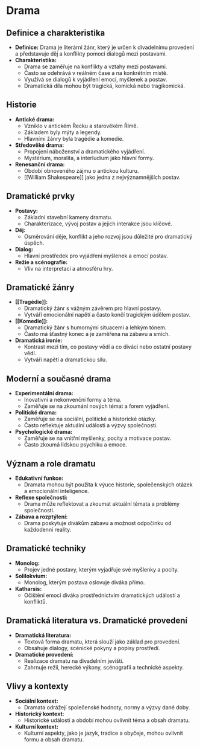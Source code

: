 # Drama

## Definice a charakteristika
- **Definice:** Drama je literární žánr, který je určen k divadelnímu provedení a představuje děj a konflikty pomocí dialogů mezi postavami.
- **Charakteristika:** 
    - Drama se zaměřuje na konflikty a vztahy mezi postavami.
    - Často se odehrává v reálném čase a na konkrétním místě.
    - Využívá se dialogů k vyjádření emocí, myšlenek a postav.
    - Dramatická díla mohou být tragická, komická nebo tragikomická.

## Historie
- **Antické drama:**
    - Vzniklo v antickém Řecku a starověkém Římě.
    - Základem byly mýty a legendy.
    - Hlavními žánry byla tragédie a komedie.
- **Středověké drama:**
    - Propojení náboženství a dramatického vyjádření.
    - Mystérium, moralita, a interludium jako hlavní formy.
- **Renesanční drama:**
    - Období obnoveného zájmu o antickou kulturu.
    - [[William Shakespeare]] jako jedna z nejvýznamnějších postav.

## Dramatické prvky
- **Postavy:** 
    - Základní stavební kameny dramatu.
    - Charakterizace, vývoj postav a jejich interakce jsou klíčové.
- **Děj:** 
    - Osměrování děje, konflikt a jeho rozvoj jsou důležité pro dramatický úspěch.
- **Dialog:** 
    - Hlavní prostředek pro vyjádření myšlenek a emocí postav.
- **Režie a scénografie:** 
    - Vliv na interpretaci a atmosféru hry.

## Dramatické žánry
- **[[Tragédie]]:** 
    - Dramatický žánr s vážným závěrem pro hlavní postavy.
    - Vytváří emocionální napětí a často končí tragickým údělem postav.
- **[[Komedie]]:** 
    - Dramatický žánr s humornými situacemi a lehkým tónem.
    - Často má šťastný konec a je zaměřena na zábavu a smích.
- **Dramatická ironie:** 
    - Kontrast mezi tím, co postavy vědí a co diváci nebo ostatní postavy vědí.
    - Vytváří napětí a dramatickou sílu.

## Moderní a současné drama
- **Experimentální drama:** 
    - Inovativní a nekonvenční formy a téma.
    - Zaměřuje se na zkoumání nových témat a forem vyjádření.
- **Politické drama:** 
    - Zaměřuje se na sociální, politické a historické otázky.
    - Často reflektuje aktuální události a výzvy společnosti.
- **Psychologické drama:** 
    - Zaměřuje se na vnitřní myšlenky, pocity a motivace postav.
    - Často zkoumá lidskou psychiku a emoce.

## Význam a role dramatu
- **Edukativní funkce:** 
    - Dramata mohou být použita k výuce historie, společenských otázek a emocionální inteligence.
- **Reflexe společnosti:** 
    - Drama může reflektovat a zkoumat aktuální témata a problémy společnosti.
- **Zábava a rozptýlení:** 
    - Drama poskytuje divákům zábavu a možnost odpočinku od každodenní reality.

## Dramatické techniky
- **Monolog:** 
    - Projev jedné postavy, kterým vyjadřuje své myšlenky a pocity.
- **Solilokvium:** 
    - Monolog, kterým postava oslovuje diváka přímo.
- **Katharsis:** 
    - Očištění emocí diváka prostřednictvím dramatických událostí a konfliktů.

## Dramatická literatura vs. Dramatické provedení
- **Dramatická literatura:** 
    - Textová forma dramatu, která slouží jako základ pro provedení.
    - Obsahuje dialogy, scénické pokyny a popisy prostředí.
- **Dramatické provedení:** 
    - Realizace dramatu na divadelním jevišti.
    - Zahrnuje režii, herecké výkony, scénografii a technické aspekty.

## Vlivy a kontexty
- **Sociální kontext:** 
    - Dramata odrážejí společenské hodnoty, normy a výzvy dané doby.
- **Historický kontext:** 
    - Historické události a období mohou ovlivnit téma a obsah dramatu.
- **Kulturní kontext:** 
    - Kulturní aspekty, jako je jazyk, tradice a obyčeje, mohou ovlivnit formu a obsah dramatu.